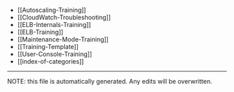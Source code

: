 * [[Autoscaling-Training]]
* [[CloudWatch-Troubleshooting]]
* [[ELB-Internals-Training]]
* [[ELB-Training]]
* [[Maintenance-Mode-Training]]
* [[Training-Template]]
* [[User-Console-Training]]
* [[index-of-categories]]

*****
NOTE: this file is automatically generated. Any edits will be overwritten.
